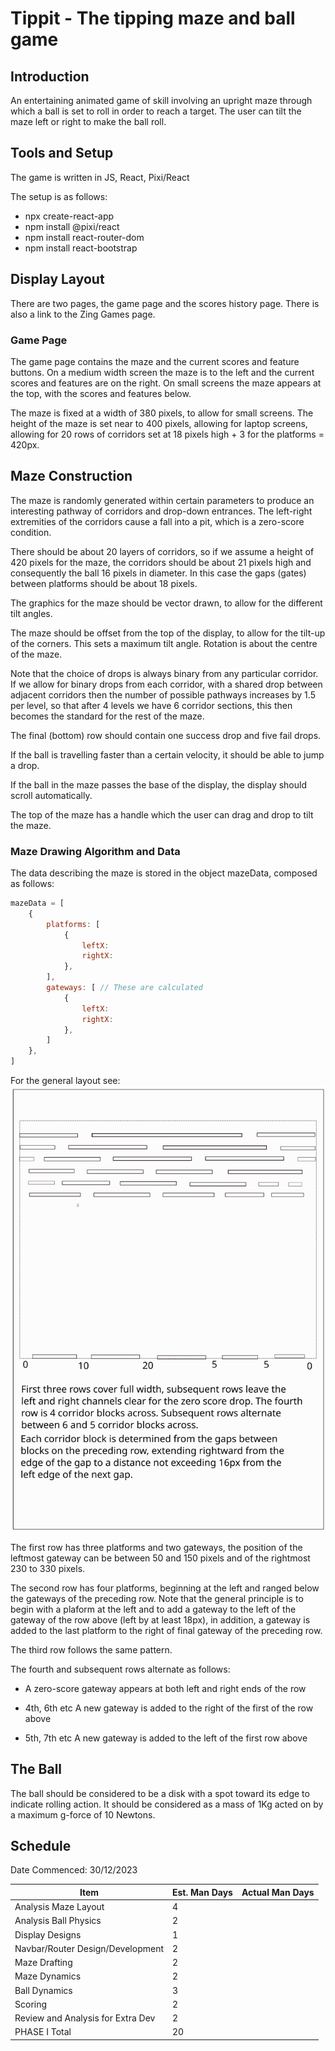 # Tippit - The tipping maze and ball game

## Introduction

An entertaining animated game of skill involving an upright maze through
which a ball is set to roll in order to reach a target. The user can tilt
the maze left or right to make the ball roll.

## Tools and Setup

The game is written in JS, React, Pixi/React

The setup is as follows:

-   npx create-react-app
-   npm install @pixi/react
-   npm install react-router-dom
-   npm install react-bootstrap

## Display Layout

There are two pages, the game page and the scores history page. There is also
a link to the Zing Games page.

### Game Page

The game page contains the maze and the current scores and feature buttons. On
a medium width screen the maze is to the left and the current scores and features
are on the right. On small screens the maze appears at the top, with the scores
and features below.

The maze is fixed at a width of 380 pixels, to allow for small screens. The height
of the maze is set near to 400 pixels, allowing for laptop screens, allowing for
20 rows of corridors set at 18 pixels high + 3 for the platforms = 420px.

## Maze Construction

The maze is randomly generated within certain parameters to produce an interesting
pathway of corridors and drop-down entrances. The left-right extremities of the
corridors cause a fall into a pit, which is a zero-score condition.

There should be about 20 layers of corridors, so if we assume a height of 420
pixels for the maze, the corridors should be about 21 pixels high and consequently
the ball 16 pixels in diameter. In this case the gaps (gates) between platforms 
should be about 18 pixels.

The graphics for the maze should be vector drawn, to allow for the different tilt 
angles.

The maze should be offset from the top of the display, to allow for the tilt-up of 
the corners. This sets a maximum tilt angle. Rotation is about the centre of the
maze.

Note that the choice of drops is always binary from any particular corridor. If we
allow for binary drops from each corridor, with a shared drop between adjacent corridors
then the number of possible pathways increases by 1.5 per level, so that after 4 levels
we have 6 corridor sections, this then becomes the standard for the rest of the maze.

The final (bottom) row should contain one success drop and five fail drops.

If the ball is travelling faster than a certain velocity, it should be able to jump a
drop.

If the ball in the maze passes the base of the display, the display should scroll
automatically.

The top of the maze has a handle which the user can drag and drop to tilt the maze.

### Maze Drawing Algorithm and Data

The data describing the maze is stored in the object mazeData, composed as follows:

```js
mazeData = [
    {
        platforms: [
            {
                leftX:
                rightX:
            },
        ],
        gateways: [ // These are calculated
            {
                leftX:
                rightX:
            },
        ]
    },
]
```

For the general layout see: ![Maze Layout](./doc/tippit-maze.svg)

The first row has three platforms and two gateways, the position of the leftmost
gateway can be between 50 and 150 pixels and of the rightmost 230 to 330 pixels.

The second row has four platforms, beginning at the left and ranged below the gateways
of the preceding row. Note that the general principle is to begin with a plaform at the
left and to add a gateway to the left of the gateway of the row above (left by at least
18px), in addition, a gateway is added to the last platform to the right of final gateway
of the preceding row.

The third row follows the same pattern.

The fourth and subsequent rows alternate as follows:

-   A zero-score gateway appears at both left and right ends of the row

-   4th, 6th etc A new gateway is added to the right of the first of the row above

-   5th, 7th etc A new gateway is added to the left of the first row above

## The Ball

The ball should be considered to be a disk with a spot toward its edge to indicate
rolling action. It should be considered as a mass of 1Kg acted on by a maximum g-force
of 10 Newtons.

## Schedule

Date Commenced: 30/12/2023

| Item                               | Est. Man Days   | Actual Man Days   |
| ---------------------------------- | --------------- | ------------------|
| Analysis Maze Layout               | 4               |                   |
| Analysis Ball Physics              | 2               |                   |
| Display Designs                    | 1               |                   |
| Navbar/Router Design/Development   | 2               |                   |
| Maze Drafting                      | 2               |                   |
| Maze Dynamics                      | 2               |                   |
| Ball Dynamics                      | 3               |                   |
| Scoring                            | 2               |                   |
| Review and Analysis for Extra Dev  | 2               |                   |
| PHASE I Total                      | 20              |                   |

